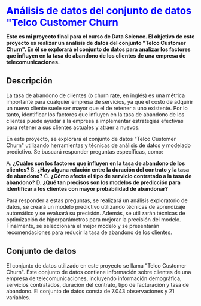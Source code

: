 <span style="color:blue; font-size:26px; font-weight:bold;">**Análisis de datos del conjunto de datos "Telco Customer Churn**</span>

**Este es mi proyecto final para el curso de Data Science. El objetivo de este proyecto es realizar un análisis de datos del conjunto "Telco Customer Churn". En él se explorará el conjunto de datos para analizar los factores que influyen en la tasa de abandono de los clientes de una empresa de telecomunicaciones.**

## Descripción
La tasa de abandono de clientes (o churn rate, en inglés) es una métrica importante para cualquier empresa de servicios, ya que el costo de adquirir un nuevo cliente suele ser mayor que el de retener a uno existente. Por lo tanto, identificar los factores que influyen en la tasa de abandono de los clientes puede ayudar a la empresa a implementar estrategias efectivas para retener a sus clientes actuales y atraer a nuevos.

En este proyecto, se explorará el conjunto de datos "Telco Customer Churn" utilizando herramientas y técnicas de análisis de datos y modelado predictivo. Se buscará responder preguntas específicas, como:

A. **¿Cuáles son los factores que influyen en la tasa de abandono de los clientes?**
B. **¿Hay alguna relación entre la duración del contrato y la tasa de abandono?**
C. **¿Cómo afecta el tipo de servicio contratado a la tasa de abandono?**
D. **¿Qué tan precisos son los modelos de predicción para identificar a los clientes con mayor probabilidad de abandonar?**

Para responder a estas preguntas, se realizará un análisis exploratorio de datos, se creará un modelo predictivo utilizando técnicas de aprendizaje automático y se evaluará su precisión. Además, se utilizarán técnicas de optimización de hiperparámetros para mejorar la precisión del modelo. Finalmente, se seleccionará el mejor modelo y se presentarán recomendaciones para reducir la tasa de abandono de los clientes.

## Conjunto de datos
El conjunto de datos utilizado en este proyecto se llama "Telco Customer Churn". Este conjunto de datos contiene información sobre clientes de una empresa de telecomunicaciones, incluyendo información demográfica, servicios contratados, duración del contrato, tipo de facturación y tasa de abandono. El conjunto de datos consta de 7.043 observaciones y 21 variables.
